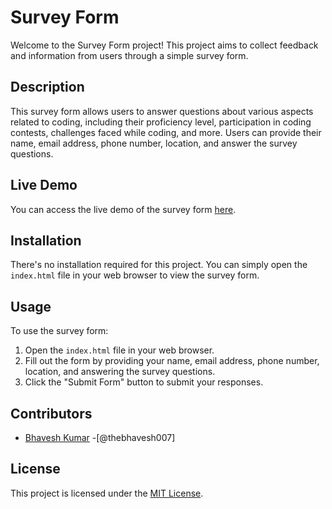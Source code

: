 # Survey Form

Welcome to the Survey Form project! This project aims to collect feedback and information from users through a simple survey form.

## Description

This survey form allows users to answer questions about various aspects related to coding, including their proficiency level, participation in coding contests, challenges faced while coding, and more. Users can provide their name, email address, phone number, location, and answer the survey questions.

## Live Demo

You can access the live demo of the survey form [here](https://survey-form-1d5b20.netlify.app/). 

## Installation

There's no installation required for this project. You can simply open the `index.html` file in your web browser to view the survey form.

## Usage

To use the survey form:

1. Open the `index.html` file in your web browser.
2. Fill out the form by providing your name, email address, phone number, location, and answering the survey questions.
3. Click the "Submit Form" button to submit your responses.

## Contributors

- [Bhavesh Kumar](https://github.com/thebhaavesh007) -[@thebhavesh007] 

## License

This project is licensed under the [MIT License](LICENSE).
